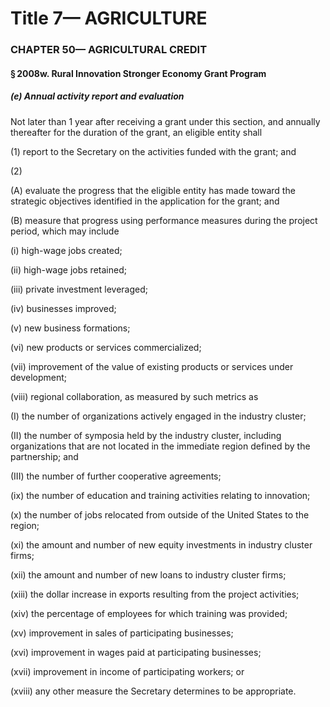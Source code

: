 
# Title 7— AGRICULTURE
### CHAPTER 50— AGRICULTURAL CREDIT
#### § 2008w. Rural Innovation Stronger Economy Grant Program
##### (e) Annual activity report and evaluation

Not later than 1 year after receiving a grant under this section, and annually thereafter for the duration of the grant, an eligible entity shall

(1) report to the Secretary on the activities funded with the grant; and

(2)

(A) evaluate the progress that the eligible entity has made toward the strategic objectives identified in the application for the grant; and

(B) measure that progress using performance measures during the project period, which may include

(i) high-wage jobs created;

(ii) high-wage jobs retained;

(iii) private investment leveraged;

(iv) businesses improved;

(v) new business formations;

(vi) new products or services commercialized;

(vii) improvement of the value of existing products or services under development;

(viii) regional collaboration, as measured by such metrics as

(I) the number of organizations actively engaged in the industry cluster;

(II) the number of symposia held by the industry cluster, including organizations that are not located in the immediate region defined by the partnership; and

(III) the number of further cooperative agreements;

(ix) the number of education and training activities relating to innovation;

(x) the number of jobs relocated from outside of the United States to the region;

(xi) the amount and number of new equity investments in industry cluster firms;

(xii) the amount and number of new loans to industry cluster firms;

(xiii) the dollar increase in exports resulting from the project activities;

(xiv) the percentage of employees for which training was provided;

(xv) improvement in sales of participating businesses;

(xvi) improvement in wages paid at participating businesses;

(xvii) improvement in income of participating workers; or

(xviii) any other measure the Secretary determines to be appropriate.
